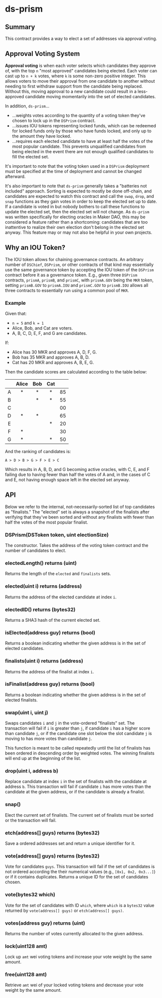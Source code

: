 # ds-prism


## Summary

This contract provides a way to elect a set of addresses via approval voting.


## Approval Voting System

**Approval voting** is when each voter selects which candidates they approve of,
with the top `n` "most approved" candidates being elected. Each voter can cast
up to `n + k` votes, where `k` is some non-zero positive integer. This allows
voters to move their approval from one candidate to another without needing to
first withdraw support from the candidate being replaced. Without this, moving
approval to a new candidate could result in a less-approved candidate moving
momentarily into the set of elected candidates.

In addition, `ds-prism`...
- ...weights votes according to the quantity of a voting token they've chosen to
  lock up in the `DSPrism` contract.
- ...issues IOU tokens representing locked funds, which can be redeemed for
  locked funds only by those who have funds locked, and only up to the amount
  they have locked.
- ...requires each elected candidate to have at least half the votes of the most
  popular candidate. This prevents unqualified candidates from being elected in
  the event there are not enough qualified candidates to fill the elected set.

It's important to note that the voting token used in a `DSPrism` deployment
must be specified at the time of deployment and cannot be changed afterward.

It's also important to note that `ds-prism` generally takes a "batteries not
included" approach. Sorting is expected to mostly be done off-chain, and
candidates are expected to watch this contract and call the `swap`, `drop`, and
`snap` functions as they gain votes in order to keep the elected set up to date.
If a candidate is voted in but nobody bothers to call these functions to update
the elected set, then the elected set will not change. As `ds-prism` was written
specifically for electing oracles in Maker DAO, this may be considered a feature
rather than a shortcoming: candidates that are too inattentive to realize their
own election don't belong in the elected set anyway. This feature may or may not
also be helpful in your own projects.


## Why an IOU Token?

The IOU token allows for chaining governance contracts. An arbitrary number of
`DSChief`, `DSPrism`, or other contracts of that kind may essentially use the
same governance token by accepting the IOU token of the `DSPrism` contract
before it as a governance token. E.g., given three `DSPrism` contracts,
`prismA`, `prismB`, and `prismC`, with `prismA.GOV` being the `MKR` token,
setting `prismB.GOV` to `prismA.IOU` and `prismC.GOV` to `prismB.IOU` allows all
three contracts to essentially run using a common pool of `MKR`.


### Example

Given that:

- `n = 5` and `k = 1`
- Alice, Bob, and Cat are voters.
- A, B, C, D, E, F, and G are candidates.

If:

- Alice has 30 MKR and approves A, D, F, G.
- Bob has 35 MKR and approves A, B, D.
- Cat has 20 MKR and approves A, B, E, G.

Then the candidate scores are calculated according to the table below:

|   | Alice | Bob | Cat |    |
|:-:|:-----:|:---:|:---:|----|
| A |   *   |  *  |  *  | 85 |
| B |       |  *  |  *  | 55 |
| C |       |     |     | 00 |
| D |   *   |  *  |     | 65 |
| E |       |     |  *  | 20 |
| F |   *   |     |     | 30 |
| G |   *   |     |  *  | 50 |

And the ranking of candidates is:

```
A > D > B > G > F > E > C
```

Which results in A, B, D, and G becoming active oracles, with C, E, and F
failing due to having fewer than half the votes of A and, in the cases of C and
E, not having enough space left in the elected set anyway.


## API

Below we refer to the internal, not-necessarily-sorted list of top candidates as
"finalists." The "elected" set is always a snapshot of the finalists after
verifying that they've been sorted and without any finalists with fewer than
half the votes of the most popular finalist.

### DSPrism(DSToken token, uint electionSize)

The constructor. Takes the address of the voting token contract and the number
of candidates to elect.


### electedLength() returns (uint)

Returns the length of the `elected` and `finalists` sets.


### elected(uint i) returns (address)

Returns the address of the elected candidate at index `i`.


### electedID() returns (bytes32)

Returns a SHA3 hash of the current elected set.


### isElected(address guy) returns (bool)

Returns a boolean indicating whether the given address is in the set of elected
candidates.


### finalists(uint i) returns (address)

Returns the address of the finalist at index `i`.


### isFinalist(address guy) returns (bool)

Returns a boolean indicating whether the given address is in the set of elected
finalists.


### swap(uint i, uint j)

Swaps candidates `i` and `j` in the vote-ordered "finalists" set. The
transaction will fail if `i` is greater than `j`, if candidate `i` has a higher
score than candidate `j`, or if the candidate one slot below the slot candidate
`j` is moving to has more votes than candidate `j`.

This function is meant to be called repeatedly until the list of finalists has
been ordered in descending order by weighted votes. The winning finalists will
end up at the beginning of the list.


### drop(uint i, address b)

Replace candidate at index `i` in the set of finalists with the candidate at
address `b`. This transaction will fail if candidate `i` has more votes than the
candidate at the given address, or if the candidate is already a finalist.


### snap()

Elect the current set of finalists. The current set of finalists must be sorted
or the transaction will fail.


### etch(address[] guys) returns (bytes32)

Save a ordered addresses set and return a unique identifier for it.


### vote(address[] guys) returns (bytes32)

Vote for candidates `guys`. This transaction will fail if the set of candidates
is not ordered according the their numerical values (e.g., `[0x1, 0x2, 0x3...]`)
or if it contains duplicates. Returns a unique ID for the set of candidates
chosen.


### vote(bytes32 which)

Vote for the set of candidates with ID `which`, where `which` is a `bytes32`
value returned by `vote(address[] guys)` or `etch(address[] guys)`.


### votes(address guy) returns (uint)

Returns the number of votes currently allocated to the given address.


### lock(uint128 amt)

Lock up `amt` wei voting tokens and increase your vote weight by the same amount.


### free(uint128 amt)

Retrieve `amt` wei of your locked voting tokens and decrease your vote weight by
the same amount.
